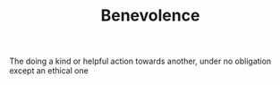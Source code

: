 ---
title: Benevolence
letter: B
permalink: "/definitions/benevolence.html"
body: The doing a kind or helpful action towards another, under no obligation except
  an ethical one
published_at: '2018-07-07'
layout: post
---